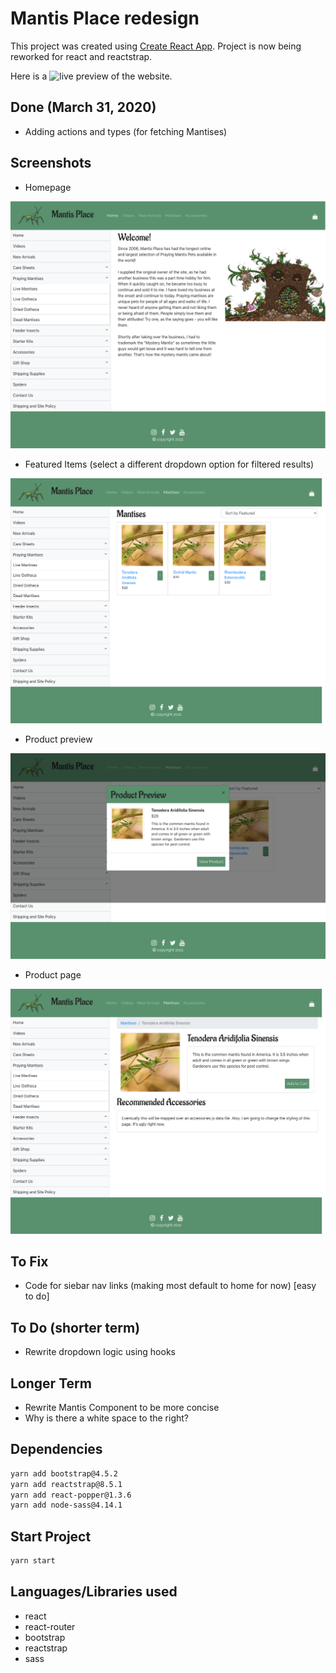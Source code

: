 # Mantis Place redesign

This project was created using [Create React App](https://github.com/facebook/create-react-app). Project is now being reworked for react and reactstrap.

Here is a ![live preview](https://condescending-borg-73067e.netlify.app/home) of the website.

## Done (March 31, 2020)

- Adding actions and types (for fetching Mantises)

## Screenshots

- Homepage

![homepage](https://github.com/rebekahkahn/mantisplace-react-design/blob/master/public/screenshots/homepage.png)

- Featured Items (select a different dropdown option for filtered results)

![featureditems](https://github.com/rebekahkahn/mantisplace-react-design/blob/master/public/screenshots/featureditems.png)

- Product preview

![productpreview](https://github.com/rebekahkahn/mantisplace-react-design/blob/master/public/screenshots/productmodal.png)

- Product page

![productpage](https://github.com/rebekahkahn/mantisplace-react-design/blob/master/public/screenshots/productpage.png)

## To Fix

- Code for siebar nav links (making most default to home for now) [easy to do]

## To Do (shorter term)

- Rewrite dropdown logic using hooks

## Longer Term

- Rewrite Mantis Component to be more concise
- Why is there a white space to the right?

## Dependencies

```bash
yarn add bootstrap@4.5.2
yarn add reactstrap@8.5.1
yarn add react-popper@1.3.6
yarn add node-sass@4.14.1
```

## Start Project

```bash
yarn start
```

## Languages/Libraries used

- react
- react-router
- bootstrap
- reactstrap
- sass
